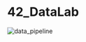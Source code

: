 # 42_DataLab

![data_pipeline](https://user-images.githubusercontent.com/25162290/171947990-4cea6afb-fe75-44d1-8c88-d0acaaac3f31.png)
